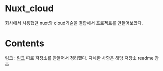 # Nuxt_cloud

회사에서 사용했던 nuxt와 cloud기술을 결합해서 프로젝트를 만들어보았다.

# Contents

링크 : [링크](https://github.com/jh8057/zzemalcloud)
따로 저장소를 만들어서 정리했다.
자세한 사항은 해당 저장소 readme 참조
